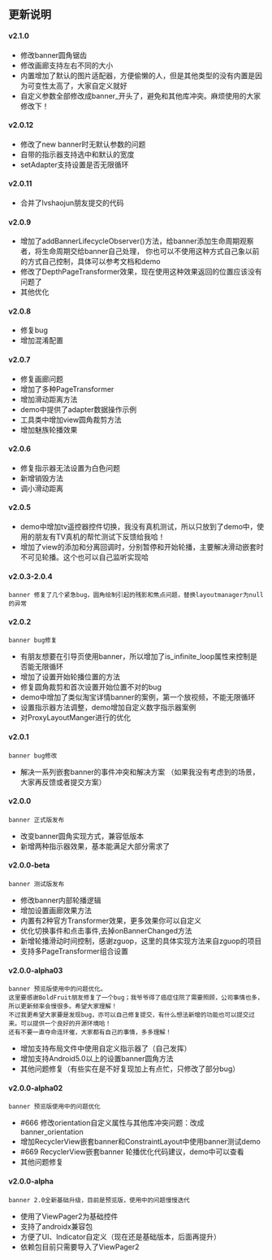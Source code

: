 
## 更新说明
#### v2.1.0
   * 修改banner圆角锯齿
   * 修改画廊支持左右不同的大小
   * 内置增加了默认的图片适配器，方便偷懒的人，但是其他类型的没有内置是因为可变性太高了，大家自定义就好
   * 自定义参数全部修改成banner_开头了，避免和其他库冲突。麻烦使用的大家修改下！
   

#### v2.0.12
   * 修改了new banner时无默认参数的问题
   * 自带的指示器支持选中和默认的宽度
   * setAdapter支持设置是否无限循环
   
#### v2.0.11
   * 合并了lvshaojun朋友提交的代码
    
#### v2.0.9
   * 增加了addBannerLifecycleObserver()方法，给banner添加生命周期观察者，将生命周期交给banner自己处理，
     你也可以不使用这种方式自己象以前的方式自己控制，具体可以参考文档和demo
   * 修改了DepthPageTransformer效果，现在使用这种效果返回的位置应该没有问题了
   * 其他优化

#### v2.0.8
   * 修复bug
   * 增加混淆配置

#### v2.0.7
   * 修复画廊问题
   * 增加了多种PageTransformer
   * 增加滑动距离方法
   * demo中提供了adapter数据操作示例
   * 工具类中增加view圆角裁剪方法
   * 增加魅族轮播效果

#### v2.0.6
   * 修复指示器无法设置为白色问题
   * 新增销毁方法
   * 调小滑动距离

#### v2.0.5
   * demo中增加tv遥控器控件切换，我没有真机测试，所以只放到了demo中，使用的朋友有TV真机的帮忙测试下反馈给我哈！
   * 增加了view的添加和分离回调时，分别暂停和开始轮播，主要解决滑动嵌套时不可见轮播。这个也可以自己监听实现哈
    
#### v2.0.3-2.0.4
    banner 修复了几个紧急bug，圆角绘制引起的残影和焦点问题，替换layoutmanager为null的异常
 
#### v2.0.2
    banner bug修复
 * 有朋友想要在引导页使用banner，所以增加了is_infinite_loop属性来控制是否能无限循环
 * 增加了设置开始轮播位置的方法
 * 修复圆角裁剪和首次设置开始位置不对的bug
 * demo中增加了类似淘宝详情banner的案例，第一个放视频，不能无限循环
 * 设置指示器方法调整，demo增加自定义数字指示器案例
 * 对ProxyLayoutManger进行的优化

#### v2.0.1
    banner bug修改
 * 解决一系列嵌套banner的事件冲突和解决方案
 （如果我没有考虑到的场景，大家再反馈或者提交方案）

#### v2.0.0
    banner 正式版发布
 * 改变banner圆角实现方式，兼容低版本
 * 新增两种指示器效果，基本能满足大部分需求了

#### v2.0.0-beta
    banner 测试版发布
 * 修改banner内部轮播逻辑
 * 增加设置画廊效果方法
 * 内置有2种官方Transformer效果，更多效果你可以自定义
 * 优化切换事件和点击事件,去掉onBannerChanged方法
 * 新增轮播滑动时间控制，感谢zguop，这里的具体实现方法来自zguop的项目
 * 支持多PageTransformer组合设置

#### v2.0.0-alpha03
    banner 预览版使用中的问题优化。
    这里要感谢BoldFruit朋友修复了一个bug；我爷爷得了癌症住院了需要照顾，公司事情也多，所以更新频率会慢很多。希望大家理解！
    不过我更希望大家要是发现bug，亦可以自己修复提交，有什么想法新增的功能也可以提交过来。可以提供一个良好的开源环境哈！
    还有不要一直夺命连环催，大家都有自己的事情，多多理解！
    
 * 增加支持布局文件中使用自定义指示器了（自己发挥）
 * 增加支持Android5.0以上的设置banner圆角方法
 * 其他问题修复（有些实在是不好复现加上有点忙，只修改了部分bug）

#### v2.0.0-alpha02
    banner 预览版使用中的问题优化
 * #666 修改orientation自定义属性与其他库冲突问题：改成banner_orientation
 * 增加RecyclerView嵌套banner和ConstraintLayout中使用banner测试demo
 * #669 RecyclerView嵌套banner 轮播优化代码建议，demo中可以查看
 * 其他问题修复

#### v2.0.0-alpha
    banner 2.0全新基础升级，目前是预览版，使用中的问题慢慢迭代
 *  使用了ViewPager2为基础控件  
 * 支持了androidx兼容包
 * 方便了UI、Indicator自定义（现在还是基础版本，后面再提升）
 * 依赖包目前只需要导入了ViewPager2
